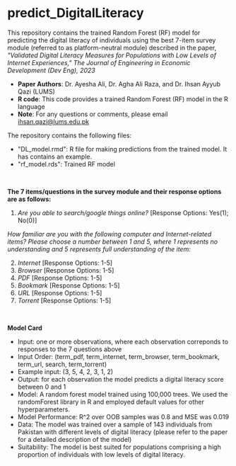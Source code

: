 # predict_DigitalLiteracy
This repository contains the trained Random Forest (RF) model for predicting the digital literacy of individuals using the best 7-item survey module (referred to as platform-neutral module) described in the paper, _"Validated Digital Literacy Measures for Populations with Low Levels of Internet Experiences," The Journal of Engineering in Economic Development (Dev Eng), 2023_

- __Paper Authors__: Dr. Ayesha Ali, Dr. Agha Ali Raza, and Dr. Ihsan Ayyub Qazi (LUMS)
- __R code__: This code provides a trained Random Forest (RF) model in the R language
- __Note__: For any questions or comments, please email ihsan.qazi@lums.edu.pk

The repository contains the following files:
- "DL_model.rmd": R file for making predictions from the trained model. It has contains an example.
- "rf_model.rds": Trained RF model
<br>

__The 7 items/questions in the survey module and their response options are as follows:__
 1. _Are you able to search/google things online?_ [Response Options: Yes(1); No(0)]
    
 _How familiar are you with the following computer and Internet-related items? Please choose a number
   between 1 and 5, where 1 represents no understanding and 5 represents full understanding of the item:_
 
 2. _Internet_ [Response Options: 1-5]
 3. _Browser_ [Response Options: 1-5]
 4. _PDF_ [Response Options: 1-5]
 5. _Bookmark_ [Response Options: 1-5]
 6. _URL_ [Response Options: 1-5]
 7. _Torrent_ [Response Options: 1-5]
<br>

__Model Card__
- Input: one or more observations, where each observation correponds to responses to the 7 questions above
- Input Order: (term_pdf, term_internet, term_browser, term_bookmark, term_url, search, term_torrent)
- Example input: (3, 5, 4, 2, 3, 1, 2)
- Output: for each observation the model predicts a digital literacy score between 0 and 1
- Model: A random forest model trained using 100,000 trees. We used the randomForest library in R and employed default values for other hyperparameters.
- Model Performance: R^2 over OOB samples was 0.8 and MSE was 0.019
- Data: The model was trained over a sample of 143 individuals from Pakistan with different levels of digital literacy (please refer to the paper for a detailed description of the model)
- Suitability: The model is best suited for populations comprising a high proportion of individuals with low levels of digital literacy.
